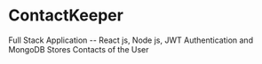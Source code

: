 # ContactKeeper
Full Stack Application -- React js, Node js, JWT Authentication and MongoDB
Stores Contacts of the User 
